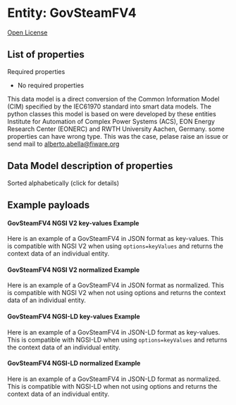Entity: GovSteamFV4  
===================  
[Open License](https://github.com/smart-data-models//dataModel.EnergyCIM/blob/master/GovSteamFV4/LICENSE.md)  

## List of properties  

Required properties  
- No required properties    
This data model is a direct conversion of the Common Information Model (CIM) specified by the IEC61970 standard into smart data models. The python classes this model is based on were developed by these entities Institute for Automation of Complex Power Systems (ACS), EON Energy Research Center (EONERC) and RWTH University Aachen, Germany. some properties can have wrong type. This was the case, pelase raise an issue or send mail to alberto.abella@fiware.org  
## Data Model description of properties  
Sorted alphabetically (click for details)  
## Example payloads    
#### GovSteamFV4 NGSI V2 key-values Example    
Here is an example of a GovSteamFV4 in JSON format as key-values. This is compatible with NGSI V2 when  using `options=keyValues` and returns the context data of an individual entity.  
#### GovSteamFV4 NGSI V2 normalized Example    
Here is an example of a GovSteamFV4 in JSON format as normalized. This is compatible with NGSI V2 when not using options and returns the context data of an individual entity.  
#### GovSteamFV4 NGSI-LD key-values Example    
Here is an example of a GovSteamFV4 in JSON-LD format as key-values. This is compatible with NGSI-LD when  using `options=keyValues` and returns the context data of an individual entity.  
#### GovSteamFV4 NGSI-LD normalized Example    
Here is an example of a GovSteamFV4 in JSON-LD format as normalized. This is compatible with NGSI-LD when not using options and returns the context data of an individual entity.  
